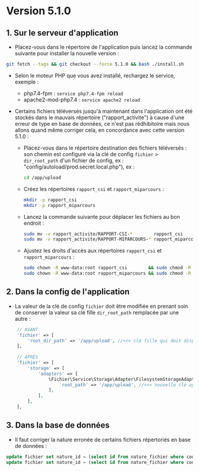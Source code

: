 # Version 5.1.0

## 1. Sur le serveur d'application

- Placez-vous dans le répertoire de l'application puis lancez la commande suivante
  pour installer la nouvelle version :

```bash
git fetch --tags && git checkout --force 5.1.0 && bash ./install.sh
```

- Selon le moteur PHP que vous avez installé, rechargez le service, exemple :
    - php7.4-fpm         : `service php7.4-fpm reload`
    - apache2-mod-php7.4 : `service apache2 reload`


- Certains fichiers téléversés jusqu'à maintenant dans l'application ont été stockés dans le mauvais répertoire
  ("rapport_activite") à cause d'une erreur de type en base de données, ce n'est pas rédhibitoire mais nous allons 
  quand même corriger cela, en concordance avec cette version 5.1.0 :

    - Placez-vous dans le répertoire destination des fichiers téléversés : son chemin est configuré via la clé de config 
      `fichier` > `dir_root_path` d'un fichier de config, ex : "config/autoload/prod.secret.local.php"), ex :
      ```bash
      cd /app/upload
      ```
    - Créez les répertoires `rapport_csi` et `rapport_miparcours` :
      ```bash
      mkdir -p rapport_csi
      mkdir -p rapport_miparcours
      ```
    - Lancez la commande suivante pour déplacer les fichiers au bon endroit :
      ```bash
      sudo mv -v rapport_activite/RAPPORT-CSI-*        rapport_csi
      sudo mv -v rapport_activite/RAPPORT-MIPARCOURS-* rapport_miparcours
      ```
    - Ajustez les droits d'accès aux répertoires `rapport_csi` et `rapport_miparcours` :
      ```bash
      sudo chown -R www-data:root rapport_csi        && sudo chmod -R 770 rapport_csi
      sudo chown -R www-data:root rapport_miparcours && sudo chmod -R 770 rapport_miparcours
      ```


## 2. Dans la config de l'application

- La valeur de la clé de config `fichier` doit être modifiée en prenant soin de conserver la valeur sa clé fille 
  `dir_root_path` remplacée par une autre :
```php
    // AVANT
    'fichier' => [
        'root_dir_path' => '/app/upload', //<<< clé fille qui doit disparaître
    ],
    
    // APRÈS
    'fichier' => [
        'storage' => [
            'adapters' => [
                \Fichier\Service\Storage\Adapter\FilesystemStorageAdapter::class => [
                    'root_path' => '/app/upload', //<<< nouvelle clé ayant la même valeur que la disparue
                ],
            ],
        ],
    ],
```


## 3. Dans la base de données

- Il faut corriger la nature erronée de certains fichiers répertoriés en base de données :

```sql
update fichier set nature_id = (select id from nature_fichier where code = 'RAPPORT_CSI')        where nom like 'RAPPORT-CSI-%';
update fichier set nature_id = (select id from nature_fichier where code = 'RAPPORT_MIPARCOURS') where nom like 'RAPPORT-MIPARCOURS-%';
```
